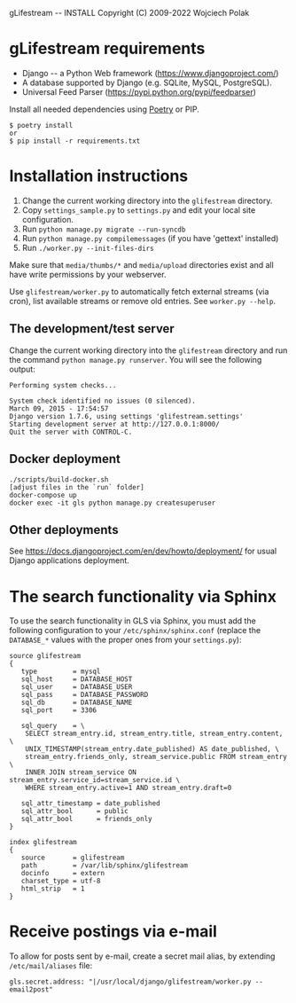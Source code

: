 gLifestream -- INSTALL
Copyright (C) 2009-2022 Wojciech Polak

gLifestream requirements
========================

- Django -- a Python Web framework (https://www.djangoproject.com/)
- A database supported by Django (e.g. SQLite, MySQL, PostgreSQL).
- Universal Feed Parser (https://pypi.python.org/pypi/feedparser)

Install all needed dependencies using [Poetry](https://python-poetry.org/) or PIP.

```shell
$ poetry install
or
$ pip install -r requirements.txt
```
Installation instructions
=========================

1. Change the current working directory into the `glifestream` directory.
2. Copy `settings_sample.py` to `settings.py` and edit your local site
   configuration.
3. Run `python manage.py migrate --run-syncdb`
4. Run `python manage.py compilemessages` (if you have 'gettext' installed)
5. Run `./worker.py --init-files-dirs`

Make sure that `media/thumbs/*` and `media/upload` directories exist
and all have write permissions by your webserver.

Use `glifestream/worker.py` to automatically fetch external streams
(via cron), list available streams or remove old entries. See
`worker.py --help`.


The development/test server
---------------------------

Change the current working directory into the `glifestream` directory
and run the command `python manage.py runserver`. You will see
the following output:

    Performing system checks...

    System check identified no issues (0 silenced).
    March 09, 2015 - 17:54:57
    Django version 1.7.6, using settings 'glifestream.settings'
    Starting development server at http://127.0.0.1:8000/
    Quit the server with CONTROL-C.


Docker deployment
-----------------

```shell
./scripts/build-docker.sh
[adjust files in the `run` folder]
docker-compose up
docker exec -it gls python manage.py createsuperuser
```

Other deployments
-----------------

See https://docs.djangoproject.com/en/dev/howto/deployment/
for usual Django applications deployment.


The search functionality via Sphinx
===================================

To use the search functionality in GLS via Sphinx, you must add the
following configuration to your `/etc/sphinx/sphinx.conf` (replace the
`DATABASE_*` values with the proper ones from your `settings.py`):

```
source glifestream
{
   type         = mysql
   sql_host     = DATABASE_HOST
   sql_user     = DATABASE_USER
   sql_pass     = DATABASE_PASSWORD
   sql_db       = DATABASE_NAME
   sql_port     = 3306

   sql_query    = \
	SELECT stream_entry.id, stream_entry.title, stream_entry.content, \
	UNIX_TIMESTAMP(stream_entry.date_published) AS date_published, \
	stream_entry.friends_only, stream_service.public FROM stream_entry \
	INNER JOIN stream_service ON stream_entry.service_id=stream_service.id \
	WHERE stream_entry.active=1 AND stream_entry.draft=0

   sql_attr_timestamp = date_published
   sql_attr_bool      = public
   sql_attr_bool      = friends_only
}

index glifestream
{
   source       = glifestream
   path         = /var/lib/sphinx/glifestream
   docinfo      = extern
   charset_type = utf-8
   html_strip   = 1
}
```

Receive postings via e-mail
===========================

To allow for posts sent by e-mail, create a secret mail alias,
by extending `/etc/mail/aliases` file:

`
gls.secret.address: "|/usr/local/django/glifestream/worker.py --email2post"
`
